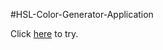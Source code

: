 #HSL-Color-Generator-Application

Click [here](https://radhe127.github.io/HSL-Color-Generator-Application/) to try.
